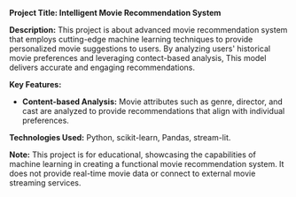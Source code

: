 **Project Title: Intelligent Movie Recommendation System**

**Description:**
This project is about advanced movie recommendation system that employs cutting-edge machine learning techniques to provide personalized movie suggestions to users. By analyzing users' historical movie preferences and leveraging contect-based analysis, This model delivers accurate and engaging recommendations.

**Key Features:**
- **Content-based Analysis:** Movie attributes such as genre, director, and cast are analyzed to provide recommendations that align with individual preferences.

**Technologies Used:**
Python, scikit-learn, Pandas, stream-lit.

**Note:**
This project is for educational, showcasing the capabilities of machine learning in creating a functional movie recommendation system. It does not provide real-time movie data or connect to external movie streaming services.
